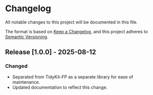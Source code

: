 # Changelog

All notable changes to this project will be documented in this file.

The format is based on [Keep a Changelog](https://keepachangelog.com/en/1.0.0/),
and this project adheres to [Semantic Versioning](https://semver.org/spec/v2.0.0.html).


## Release [1.0.0] - 2025-08-12

### Changed

- Separated from TidyKit-FP as a separate library for ease of maintenance.
- Updated documentation to reflect this change.

